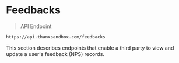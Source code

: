 # Feedbacks

> API Endpoint

```
https://api.thanxsandbox.com/feedbacks
```

This section describes endpoints that enable a third party to view and update
a user's feedback (NPS) records.
